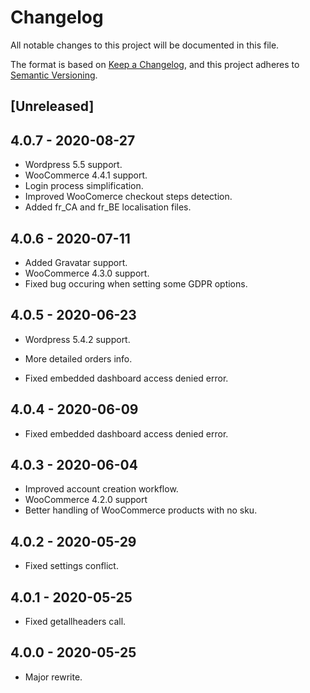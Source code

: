 # Changelog

All notable changes to this project will be documented in this file.

The format is based on [Keep a Changelog](https://keepachangelog.com/en/1.0.0/),
and this project adheres to [Semantic Versioning](https://semver.org/spec/v2.0.0.html).

## [Unreleased]

## 4.0.7 - 2020-08-27

- Wordpress 5.5 support.
- WooCommerce 4.4.1 support.
- Login process simplification. 
- Improved WooComerce checkout steps detection. 
- Added fr_CA and fr_BE localisation files.

## 4.0.6 - 2020-07-11

- Added Gravatar support.
- WooCommerce 4.3.0 support.
- Fixed bug occuring when setting some GDPR options.

## 4.0.5 - 2020-06-23

- Wordpress 5.4.2 support.
- More detailed orders info.

- Fixed embedded dashboard access denied error.

## 4.0.4 - 2020-06-09

- Fixed embedded dashboard access denied error.

## 4.0.3 - 2020-06-04

- Improved account creation workflow.
- WooCommerce 4.2.0 support
- Better handling of WooCommerce products with no sku.

## 4.0.2 - 2020-05-29
- Fixed settings conflict.

## 4.0.1 - 2020-05-25
- Fixed getallheaders call.

## 4.0.0 - 2020-05-25

- Major rewrite.